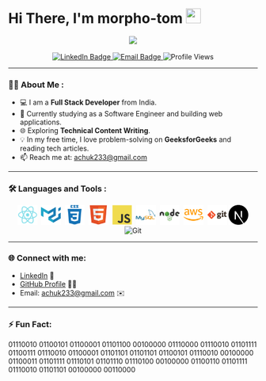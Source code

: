 # Hi There, I'm morpho-tom <img src="https://raw.githubusercontent.com/MartinHeinz/MartinHeinz/master/wave.gif" width="30px" height="30px" />

<p align="center">
  <img src="https://media.giphy.com/media/M9gbBd9nbDrOTu1Mqx/giphy.gif" width="100"/>
</p>

<p align="center">
  <a href="https://www.linkedin.com/in/achappan-kannan-532254236/">
    <img src="https://img.shields.io/badge/LinkedIn-blue?style=for-the-badge&logo=linkedin&logoColor=white" alt="LinkedIn Badge"/>
  </a>
  <a href="mailto:achappan_k@yahoo.com">
    <img src="https://img.shields.io/badge/-Email-D14836?style=for-the-badge&logo=gmail&logoColor=white" alt="Email Badge"/>
  </a>
  <img src="https://komarev.com/ghpvc/?username=developermithu&label=Profile+Views&color=blue&style=plastic" alt="Profile Views"/>
</p>

---

### 👨‍💻 About Me :
- 💻 I am a **Full Stack Developer** from India.
- 🌱 Currently studying as a Software Engineer and building web applications.
- 🌐 Exploring **Technical Content Writing**.
- 💡 In my free time, I love problem-solving on **GeeksforGeeks** and reading tech articles.
- 📫 Reach me at: achuk233@gmail.com

---

### :hammer_and_wrench: Languages and Tools :

<p align="center">
  <img src="https://github.com/morpho-tom/morpho-tom/blob/7d66066065834f7b6d05c9c6476cfa25a3d9b84d/images/react-native-48.png" title="React" alt="React" width="40" height="40"/>&nbsp;
  <img src="https://github.com/devicons/devicon/blob/master/icons/materialui/materialui-original.svg" title="Material UI" alt="Material UI" width="40" height="40"/>&nbsp;
  <img src="https://github.com/devicons/devicon/blob/master/icons/css3/css3-plain-wordmark.svg" title="CSS3" alt="CSS" width="40" height="40"/>&nbsp;
  <img src="https://github.com/devicons/devicon/blob/master/icons/html5/html5-original.svg" title="HTML5" alt="HTML" width="40" height="40"/>&nbsp;
  <img src="https://github.com/devicons/devicon/blob/master/icons/javascript/javascript-original.svg" title="JavaScript" alt="JavaScript" width="40" height="40"/>&nbsp;
  <img src="https://github.com/devicons/devicon/blob/master/icons/mysql/mysql-original-wordmark.svg" title="MySQL" alt="MySQL" width="40" height="40"/>&nbsp;
  <img src="https://github.com/devicons/devicon/blob/master/icons/nodejs/nodejs-original-wordmark.svg" title="NodeJS" alt="NodeJS" width="40" height="40"/>&nbsp;
  <img src="https://github.com/devicons/devicon/blob/master/icons/amazonwebservices/amazonwebservices-plain-wordmark.svg" title="AWS" alt="AWS" width="40" height="40"/>&nbsp;
  <img src="https://github.com/devicons/devicon/blob/master/icons/git/git-original-wordmark.svg" title="Git" alt="Git" width="40" height="40"/>
  <img src="images/nextjs_fill_icon.png" title="Git" alt="Git" width="40" height="40"/>
  <img src="https://github.com/devicons/devicon/blob/master/icons/git/mongodb_programming_icon.png" title="Git" alt="Git" width="40" height="40"/>

</p>

---

### 🌐 Connect with me:

- [LinkedIn](https://www.linkedin.com/in/achappan-kannan-532254236/) 📘
- [GitHub Profile](https://github.com/morpho-tom) 👨‍💻
- Email: achuk233@gmail.com ✉️

---

### ⚡ Fun Fact:
01110010 01100101 01100001 01101100 00100000 01110000 01110010 01101111 01100111 01110010 01100001 01101101 01101101 01100101 01110010 00100000 01100011 01101111 01110101 01101110 01110100 00100000 01100110 01101111 01110010 01101101 00100000 00110000

